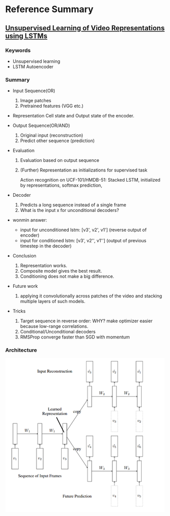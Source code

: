 # Reference Summary

## [Unsupervised Learning of Video Representations using LSTMs](https://arxiv.org/abs/1502.04681) 

### Keywords
+ Unsupervised learning
+ LSTM Autoencoder

### Summary
+ Input Sequence(OR)
  1. Image patches 
  2. Pretrained features (VGG etc.)


+ Representation
   Cell state and Output state of the encoder.
+ Output Sequence(OR/AND)
   1. Original input (reconstruction)
   2. Predict other sequence (prediction)


+ Evaluation

  1. Evaluation based on output sequence

  2. (Further) Representation as initializations for supervised task

     Action recognition on UCF-101/HMDB-51:
     Stacked LSTM, initialized by representations, softmax prediction, 

+ Decoder

  1. Predicts a long sequence instead of a single frame
  2. What is the input x for unconditional decoders?

+ wonmin answer:
     - input for unconditioned lstm: \[v3', v2', v1'\] (reverse output of encoder)
     - input for conditioned lstm: \[v3', v2'', v1''\] (output of previous timestep in the decoder) 


+ Conclusion
  1. Representation works. 
  2. Composite model gives the best result. 
  3. Conditioning does not make a big difference.
+ Future work
  1. applying it convolutionally across patches of the video and stacking multiple layers of such models.
+ Tricks
  1. Target sequence in reverse order: WHY? make optimizer easier because low-range correlations.
  2. Conditional/Unconditional decoders
  3. RMSProp converge faster than SGD with momentum

### Architecture
![img](img/LSTM-autoencoder.png)

